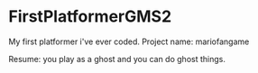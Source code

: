 # FirstPlatformerGMS2
My first platformer i've ever coded. 
Project name: mariofangame

Resume: you play as a ghost and you can do ghost things.
